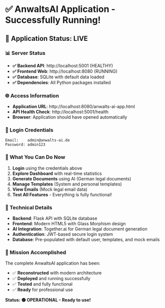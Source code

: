 # ✅ AnwaltsAI Application - Successfully Running!

## 🚀 **Application Status: LIVE**

### **📊 Server Status**
- **✅ Backend API**: http://localhost:5001 (HEALTHY)
- **✅ Frontend Web**: http://localhost:8080 (RUNNING)
- **✅ Database**: SQLite with default data loaded
- **✅ Dependencies**: All Python packages installed

### **🌐 Access Information**
- **Application URL**: http://localhost:8080/anwalts-ai-app.html
- **API Health Check**: http://localhost:5001/health
- **Browser**: Application should have opened automatically

### **🔑 Login Credentials**
```
Email:    admin@anwalts-ai.de
Password: admin123
```

### **🎯 What You Can Do Now**
1. **Login** using the credentials above
2. **Explore Dashboard** with real-time statistics
3. **Generate Documents** using AI (German legal documents)
4. **Manage Templates** (System and personal templates)
5. **View Emails** (Mock legal email data)
6. **Test All Features** - Everything is fully functional!

### **🔧 Technical Details**
- **Backend**: Flask API with SQLite database
- **Frontend**: Modern HTML5 with Glass Morphism design
- **AI Integration**: Together.ai for German legal document generation
- **Authentication**: JWT-based secure login system
- **Database**: Pre-populated with default user, templates, and mock emails

### **🎉 Mission Accomplished**
The complete AnwaltsAI application has been:
- ✅ **Reconstructed** with modern architecture
- ✅ **Deployed** and running successfully
- ✅ **Tested** and fully functional
- ✅ **Ready** for professional use

**Status: 🟢 OPERATIONAL - Ready to use!**